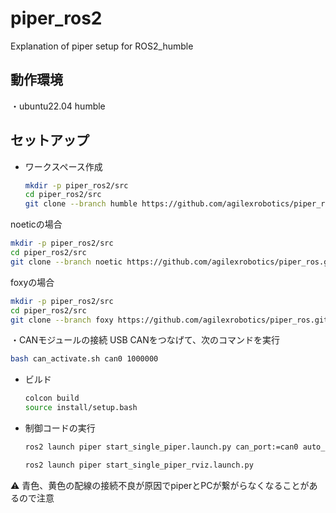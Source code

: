 # piper_ros2
Explanation of piper setup for ROS2_humble


## 動作環境
・ubuntu22.04 humble

## セットアップ
- ワークスペース作成
   ```bash
   mkdir -p piper_ros2/src
   cd piper_ros2/src
   git clone --branch humble https://github.com/agilexrobotics/piper_ros.git
   ```

noeticの場合
   ```bash
   mkdir -p piper_ros2/src
   cd piper_ros2/src
   git clone --branch noetic https://github.com/agilexrobotics/piper_ros.git
   ```

foxyの場合
   ```bash
   mkdir -p piper_ros2/src
   cd piper_ros2/src
   git clone --branch foxy https://github.com/agilexrobotics/piper_ros.git
   ```

・CANモジュールの接続
USB CANをつなげて、次のコマンドを実行
   ```bash
   bash can_activate.sh can0 1000000
   ```

- ビルド
   ```bash
   colcon build
   source install/setup.bash
   ```
- 制御コードの実行 
   ```bash
   ros2 launch piper start_single_piper.launch.py can_port:=can0 auto_enable:=true gripper_exist:=false gripper_val_mutiple:=2
   ```

   ```bash
   ros2 launch piper start_single_piper_rviz.launch.py
   ```
   
⚠️ 青色、黄色の配線の接続不良が原因でpiperとPCが繋がらなくなることがあるので注意
